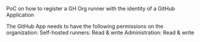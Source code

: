 PoC on how to register a GH Org runner with the identity of a GitHub Application

The GitHub App needs to have the following permissions on the organization:
Self-hosted runners: Read & write
Administration: Read & write